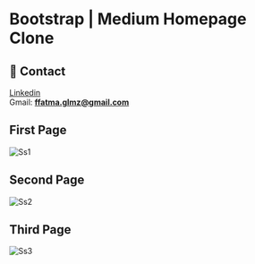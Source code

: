 # Bootstrap | Medium Homepage Clone

## :email: Contact
 [Linkedin](https://www.linkedin.com/in/fatma-gülmez ) <br>
  Gmail: **ffatma.glmz@gmail.com**
  

## First Page

![Ss1](https://user-images.githubusercontent.com/93269500/147761507-1409b66b-1587-4b98-831d-aef77c5ff076.png)

## Second Page

![Ss2](https://user-images.githubusercontent.com/93269500/147761520-79a27640-c60f-4b38-bd34-a6cfac82cf01.png)

## Third Page

![Ss3](https://user-images.githubusercontent.com/93269500/147761525-a9d233a6-97ad-4bc6-babb-50b4961373c2.png)
